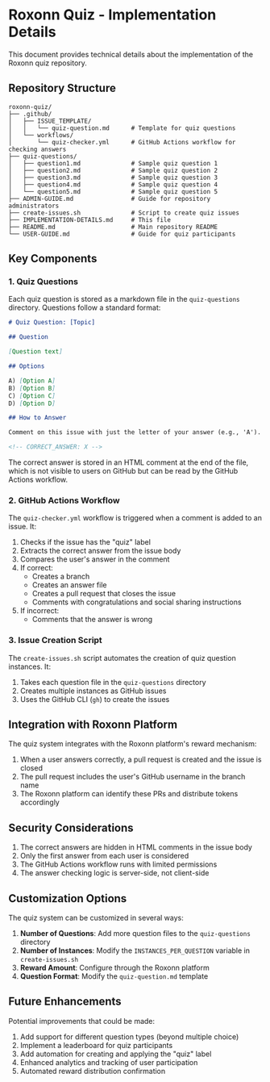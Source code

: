 # Roxonn Quiz - Implementation Details

This document provides technical details about the implementation of the Roxonn quiz repository.

## Repository Structure

```
roxonn-quiz/
├── .github/
│   ├── ISSUE_TEMPLATE/
│   │   └── quiz-question.md      # Template for quiz questions
│   └── workflows/
│       └── quiz-checker.yml      # GitHub Actions workflow for checking answers
├── quiz-questions/
│   ├── question1.md              # Sample quiz question 1
│   ├── question2.md              # Sample quiz question 2
│   ├── question3.md              # Sample quiz question 3
│   ├── question4.md              # Sample quiz question 4
│   └── question5.md              # Sample quiz question 5
├── ADMIN-GUIDE.md                # Guide for repository administrators
├── create-issues.sh              # Script to create quiz issues
├── IMPLEMENTATION-DETAILS.md     # This file
├── README.md                     # Main repository README
└── USER-GUIDE.md                 # Guide for quiz participants
```

## Key Components

### 1. Quiz Questions

Each quiz question is stored as a markdown file in the `quiz-questions` directory. Questions follow a standard format:

```markdown
# Quiz Question: [Topic]

## Question

[Question text]

## Options

A) [Option A]
B) [Option B]
C) [Option C]
D) [Option D]

## How to Answer

Comment on this issue with just the letter of your answer (e.g., 'A').

<!-- CORRECT_ANSWER: X -->
```

The correct answer is stored in an HTML comment at the end of the file, which is not visible to users on GitHub but can be read by the GitHub Actions workflow.

### 2. GitHub Actions Workflow

The `quiz-checker.yml` workflow is triggered when a comment is added to an issue. It:

1. Checks if the issue has the "quiz" label
2. Extracts the correct answer from the issue body
3. Compares the user's answer in the comment
4. If correct:
   - Creates a branch
   - Creates an answer file
   - Creates a pull request that closes the issue
   - Comments with congratulations and social sharing instructions
5. If incorrect:
   - Comments that the answer is wrong

### 3. Issue Creation Script

The `create-issues.sh` script automates the creation of quiz question instances. It:

1. Takes each question file in the `quiz-questions` directory
2. Creates multiple instances as GitHub issues
3. Uses the GitHub CLI (`gh`) to create the issues

## Integration with Roxonn Platform

The quiz system integrates with the Roxonn platform's reward mechanism:

1. When a user answers correctly, a pull request is created and the issue is closed
2. The pull request includes the user's GitHub username in the branch name
3. The Roxonn platform can identify these PRs and distribute tokens accordingly

## Security Considerations

1. The correct answers are hidden in HTML comments in the issue body
2. Only the first answer from each user is considered
3. The GitHub Actions workflow runs with limited permissions
4. The answer checking logic is server-side, not client-side

## Customization Options

The quiz system can be customized in several ways:

1. **Number of Questions**: Add more question files to the `quiz-questions` directory
2. **Number of Instances**: Modify the `INSTANCES_PER_QUESTION` variable in `create-issues.sh`
3. **Reward Amount**: Configure through the Roxonn platform
4. **Question Format**: Modify the `quiz-question.md` template

## Future Enhancements

Potential improvements that could be made:

1. Add support for different question types (beyond multiple choice)
2. Implement a leaderboard for quiz participants
3. Add automation for creating and applying the "quiz" label
4. Enhanced analytics and tracking of user participation
5. Automated reward distribution confirmation 